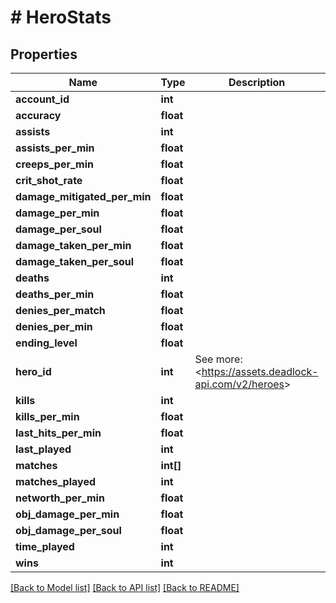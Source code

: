 # # HeroStats

## Properties

Name | Type | Description | Notes
------------ | ------------- | ------------- | -------------
**account_id** | **int** |  |
**accuracy** | **float** |  |
**assists** | **int** |  |
**assists_per_min** | **float** |  |
**creeps_per_min** | **float** |  |
**crit_shot_rate** | **float** |  |
**damage_mitigated_per_min** | **float** |  |
**damage_per_min** | **float** |  |
**damage_per_soul** | **float** |  |
**damage_taken_per_min** | **float** |  |
**damage_taken_per_soul** | **float** |  |
**deaths** | **int** |  |
**deaths_per_min** | **float** |  |
**denies_per_match** | **float** |  |
**denies_per_min** | **float** |  |
**ending_level** | **float** |  |
**hero_id** | **int** | See more: &lt;https://assets.deadlock-api.com/v2/heroes&gt; |
**kills** | **int** |  |
**kills_per_min** | **float** |  |
**last_hits_per_min** | **float** |  |
**last_played** | **int** |  |
**matches** | **int[]** |  |
**matches_played** | **int** |  |
**networth_per_min** | **float** |  |
**obj_damage_per_min** | **float** |  |
**obj_damage_per_soul** | **float** |  |
**time_played** | **int** |  |
**wins** | **int** |  |

[[Back to Model list]](../../README.md#models) [[Back to API list]](../../README.md#endpoints) [[Back to README]](../../README.md)

